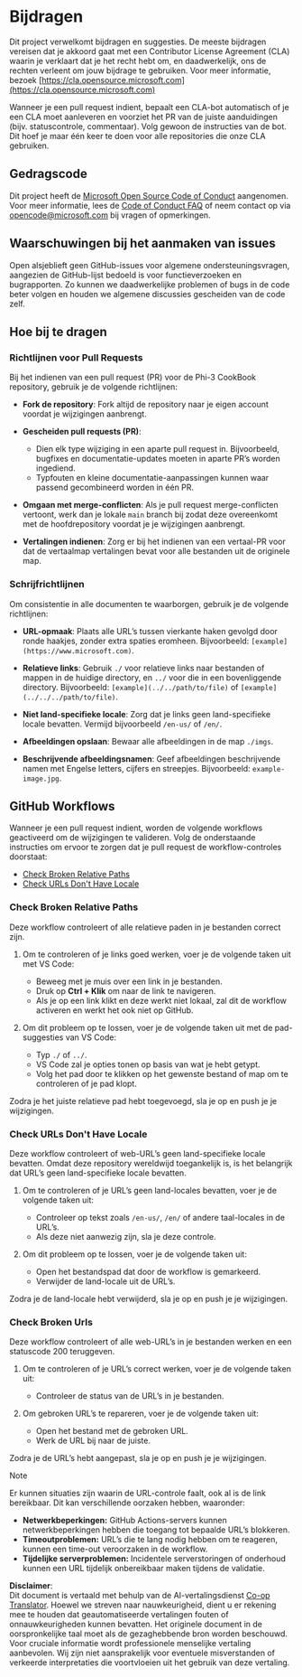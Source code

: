 <!--
CO_OP_TRANSLATOR_METADATA:
{
  "original_hash": "90d0d072cf26ccc1f271a580d3e45d70",
  "translation_date": "2025-07-09T18:32:38+00:00",
  "source_file": "CONTRIBUTING.md",
  "language_code": "nl"
}
-->
# Bijdragen

Dit project verwelkomt bijdragen en suggesties. De meeste bijdragen vereisen dat je akkoord gaat met een Contributor License Agreement (CLA) waarin je verklaart dat je het recht hebt om, en daadwerkelijk, ons de rechten verleent om jouw bijdrage te gebruiken. Voor meer informatie, bezoek [https://cla.opensource.microsoft.com](https://cla.opensource.microsoft.com)

Wanneer je een pull request indient, bepaalt een CLA-bot automatisch of je een CLA moet aanleveren en voorziet het PR van de juiste aanduidingen (bijv. statuscontrole, commentaar). Volg gewoon de instructies van de bot. Dit hoef je maar één keer te doen voor alle repositories die onze CLA gebruiken.

## Gedragscode

Dit project heeft de [Microsoft Open Source Code of Conduct](https://opensource.microsoft.com/codeofconduct/) aangenomen.  
Voor meer informatie, lees de [Code of Conduct FAQ](https://opensource.microsoft.com/codeofconduct/faq/) of neem contact op via [opencode@microsoft.com](mailto:opencode@microsoft.com) bij vragen of opmerkingen.

## Waarschuwingen bij het aanmaken van issues

Open alsjeblieft geen GitHub-issues voor algemene ondersteuningsvragen, aangezien de GitHub-lijst bedoeld is voor functieverzoeken en bugrapporten. Zo kunnen we daadwerkelijke problemen of bugs in de code beter volgen en houden we algemene discussies gescheiden van de code zelf.

## Hoe bij te dragen

### Richtlijnen voor Pull Requests

Bij het indienen van een pull request (PR) voor de Phi-3 CookBook repository, gebruik je de volgende richtlijnen:

- **Fork de repository**: Fork altijd de repository naar je eigen account voordat je wijzigingen aanbrengt.

- **Gescheiden pull requests (PR)**:
  - Dien elk type wijziging in een aparte pull request in. Bijvoorbeeld, bugfixes en documentatie-updates moeten in aparte PR’s worden ingediend.
  - Typfouten en kleine documentatie-aanpassingen kunnen waar passend gecombineerd worden in één PR.

- **Omgaan met merge-conflicten**: Als je pull request merge-conflicten vertoont, werk dan je lokale `main` branch bij zodat deze overeenkomt met de hoofdrepository voordat je je wijzigingen aanbrengt.

- **Vertalingen indienen**: Zorg er bij het indienen van een vertaal-PR voor dat de vertaalmap vertalingen bevat voor alle bestanden uit de originele map.

### Schrijfrichtlijnen

Om consistentie in alle documenten te waarborgen, gebruik je de volgende richtlijnen:

- **URL-opmaak**: Plaats alle URL’s tussen vierkante haken gevolgd door ronde haakjes, zonder extra spaties eromheen. Bijvoorbeeld: `[example](https://www.microsoft.com)`.

- **Relatieve links**: Gebruik `./` voor relatieve links naar bestanden of mappen in de huidige directory, en `../` voor die in een bovenliggende directory. Bijvoorbeeld: `[example](../../path/to/file)` of `[example](../../../path/to/file)`.

- **Niet land-specifieke locale**: Zorg dat je links geen land-specifieke locale bevatten. Vermijd bijvoorbeeld `/en-us/` of `/en/`.

- **Afbeeldingen opslaan**: Bewaar alle afbeeldingen in de map `./imgs`.

- **Beschrijvende afbeeldingsnamen**: Geef afbeeldingen beschrijvende namen met Engelse letters, cijfers en streepjes. Bijvoorbeeld: `example-image.jpg`.

## GitHub Workflows

Wanneer je een pull request indient, worden de volgende workflows geactiveerd om de wijzigingen te valideren. Volg de onderstaande instructies om ervoor te zorgen dat je pull request de workflow-controles doorstaat:

- [Check Broken Relative Paths](../..)  
- [Check URLs Don't Have Locale](../..)

### Check Broken Relative Paths

Deze workflow controleert of alle relatieve paden in je bestanden correct zijn.

1. Om te controleren of je links goed werken, voer je de volgende taken uit met VS Code:
    - Beweeg met je muis over een link in je bestanden.
    - Druk op **Ctrl + Klik** om naar de link te navigeren.
    - Als je op een link klikt en deze werkt niet lokaal, zal dit de workflow activeren en werkt het ook niet op GitHub.

1. Om dit probleem op te lossen, voer je de volgende taken uit met de pad-suggesties van VS Code:
    - Typ `./` of `../`.
    - VS Code zal je opties tonen op basis van wat je hebt getypt.
    - Volg het pad door te klikken op het gewenste bestand of map om te controleren of je pad klopt.

Zodra je het juiste relatieve pad hebt toegevoegd, sla je op en push je je wijzigingen.

### Check URLs Don't Have Locale

Deze workflow controleert of web-URL’s geen land-specifieke locale bevatten. Omdat deze repository wereldwijd toegankelijk is, is het belangrijk dat URL’s geen land-specifieke locale bevatten.

1. Om te controleren of je URL’s geen land-locales bevatten, voer je de volgende taken uit:

    - Controleer op tekst zoals `/en-us/`, `/en/` of andere taal-locales in de URL’s.
    - Als deze niet aanwezig zijn, sla je deze controle.

1. Om dit probleem op te lossen, voer je de volgende taken uit:
    - Open het bestandspad dat door de workflow is gemarkeerd.
    - Verwijder de land-locale uit de URL’s.

Zodra je de land-locale hebt verwijderd, sla je op en push je je wijzigingen.

### Check Broken Urls

Deze workflow controleert of alle web-URL’s in je bestanden werken en een statuscode 200 teruggeven.

1. Om te controleren of je URL’s correct werken, voer je de volgende taken uit:
    - Controleer de status van de URL’s in je bestanden.

2. Om gebroken URL’s te repareren, voer je de volgende taken uit:
    - Open het bestand met de gebroken URL.
    - Werk de URL bij naar de juiste.

Zodra je de URL’s hebt aangepast, sla je op en push je je wijzigingen.

> [!NOTE]  
>  
> Er kunnen situaties zijn waarin de URL-controle faalt, ook al is de link bereikbaar. Dit kan verschillende oorzaken hebben, waaronder:  
>  
> - **Netwerkbeperkingen:** GitHub Actions-servers kunnen netwerkbeperkingen hebben die toegang tot bepaalde URL’s blokkeren.  
> - **Timeoutproblemen:** URL’s die te lang nodig hebben om te reageren, kunnen een time-out veroorzaken in de workflow.  
> - **Tijdelijke serverproblemen:** Incidentele serverstoringen of onderhoud kunnen een URL tijdelijk onbereikbaar maken tijdens de validatie.

**Disclaimer**:  
Dit document is vertaald met behulp van de AI-vertalingsdienst [Co-op Translator](https://github.com/Azure/co-op-translator). Hoewel we streven naar nauwkeurigheid, dient u er rekening mee te houden dat geautomatiseerde vertalingen fouten of onnauwkeurigheden kunnen bevatten. Het originele document in de oorspronkelijke taal moet als de gezaghebbende bron worden beschouwd. Voor cruciale informatie wordt professionele menselijke vertaling aanbevolen. Wij zijn niet aansprakelijk voor eventuele misverstanden of verkeerde interpretaties die voortvloeien uit het gebruik van deze vertaling.